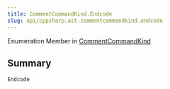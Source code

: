 ```yaml
---
title: CommentCommandKind.Endcode
slug: api/cppsharp.ast.commentcommandkind.endcode
---
```

Enumeration Member in [CommentCommandKind](/api/cppsharp/ast/commentcommandkind)

## Summary



```csharp
Endcode
```

